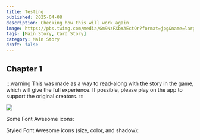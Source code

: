 ```yaml
---
title: Testing
published: 2025-04-08
description: Checking how this will work again
image: https://pbs.twimg.com/media/Gm9NzFXbYAEctOr?format=jpg&name=large
tags: [Main Story, Card Story]
category: Main Story
draft: false
---
```

## Chapter 1
:::warning
This was made as a way to read-along with the story in the game, which will give the full experience. If possible, please play on the app to support the original creators.
:::

<img src= "/TasoTsuboEn/src/content/posts/post-1/logicon_yumehisa_b.png"/>

<head>
<title>Font Awesome Icons</title>
<meta name="viewport" content="width=device-width, initial-scale=1">
<script src="https://kit.fontawesome.com/a076d05399.js" crossorigin="anonymous"></script>
<!--Get your own code at fontawesome.com-->
</head>
<body>

<p>Some Font Awesome icons:</p>
<i class="fas fa-band-aid"></i>
<i class="fas fa-cat"></i>
<i class="fas fa-dragon"></i>
<i class="far fa-clock"></i>
<i class="fas fa-clock"></i>

<p>Styled Font Awesome icons (size, color, and shadow):</p>
<i class="fas fa-clock" style="font-size:24px;"></i>
<i class="fas fa-clock" style="font-size:36px;"></i>
<i class="fas fa-clock" style="font-size:48px;color:red;"></i>
<i class="fas fa-clock" style="font-size:60px;color:lightblue;text-shadow:2px 2px 4px #000000;"></i>

</body>
